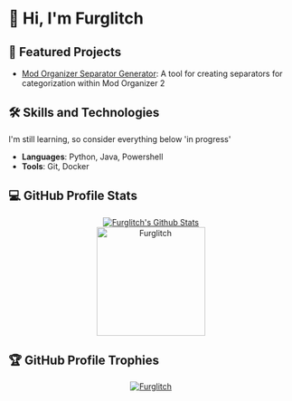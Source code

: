 # :wave: Hi, I'm Furglitch

## :star2: Featured Projects

- [Mod Organizer Separator Generator](https://github.com/Furglitch/ModOrganizer-SeparatorGenerator): A tool for creating separators for categorization within Mod Organizer 2

## :hammer_and_wrench: Skills and Technologies

I'm still learning, so consider everything below 'in progress'
- **Languages**: Python, Java, Powershell
- **Tools**: Git, Docker

## :computer: GitHub Profile Stats

<p align="center">
  <a href="https://github.com/anuraghazra/github-readme-stats"><img alt="Furglitch's Github Stats" src="https://github-readme-stats.vercel.app/api?username=Furglitch&show_icons=true&count_private=true&theme=nord"/></a>
  <br/>
  <img src="https://github-readme-stats.vercel.app/api/top-langs?username=Furglitch&langs_count=10&show_icons=true&locale=en&layout=compact&theme=nord" alt="Furglitch" height="192px"/>
</p>

## :trophy: GitHub Profile Trophies

<p align="center">
  <a href="https://github.com/ryo-ma/github-profile-trophy"><img src="https://github-profile-trophy.vercel.app/?username=Furglitch&layout=compact&theme=nord" alt="Furglitch" /></a>
</p>
